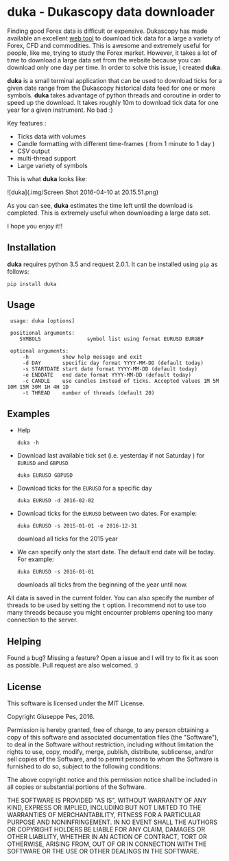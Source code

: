 # duka - Dukascopy data downloader

Finding good Forex data is difficult or expensive. Dukascopy has made available an excellent [web tool](https://www.dukascopy.com/swiss/english/marketwatch/historical/) to download tick data for a large a variety of 
Forex, CFD and commodities. This is awesome and extremely useful for people, like me, trying to study the Forex market. 
However, it takes a lot of time to download a large data set from the website because you can download only one day per time. In order to solve this issue, I created **duka**.  

**duka** is a small terminal application that can be used to download ticks for a given date range from the Dukascopy historical data feed for one or more symbols. **duka** takes advantage of python threads and coroutine in order to speed up the download. It takes roughly 10m to download tick data for  one year for a given instrument. No bad :)

Key features :
 - Ticks data with volumes
 - Candle formatting with different time-frames ( from 1 minute to 1 day )
 - CSV output
 - multi-thread support
 - Large variety of symbols

This is what **duka** looks like:

![duka](.img/Screen Shot 2016-04-10 at 20.15.51.png)

As you can see, **duka** estimates the time left until the download is completed. This is extremely useful when downloading a large data set. 


I hope you enjoy it!! 


## Installation

**duka** requires python 3.5 and request 2.0.1. It can be installed using `pip` as follows:

```
pip install duka
```

## Usage
```
 usage: duka [options]

 positional arguments:
    SYMBOLS               symbol list using format EURUSD EURGBP 

 optional arguments:
     -h           show help message and exit 
     -d DAY       specific day format YYYY-MM-DD (default today)
     -s STARTDATE start date format YYYY-MM-DD (default today)
     -e ENDDATE   end date format YYYY-MM-DD (default today)
     -c CANDLE    use candles instead of ticks. Accepted values 1M 5M 10M 15M 30M 1H 4H 1D
     -t THREAD    number of threads (default 20)
```

## Examples


- Help

   ```
   duka -h
   ```
- Download last available tick set (i.e. yesterday if not Saturday ) for `EURUSD` and `GBPUSD` 

  ```
  duka EURUSD GBPUSD 
  ```
- Download ticks for the `EURUSD` for a specific day

  ``` 
  duka EURUSD -d 2016-02-02
  ```
- Download ticks for the `EURUSD` between two dates. For example:

  ```
  duka EURUSD -s 2015-01-01 -e 2016-12-31 
  ```
  download all ticks for the 2015 year

- We can specify only the start date. The default end date will be today. For example:   
  
  ```
  duka EURUSD -s 2016-01-01
  ```
  downloads all ticks from the beginning of the year until now. 

All data is saved in the current folder. You can also specify the number of threads to be used by setting the `t` option. 
I recommend not to use too many threads because you might encounter problems opening too many connection to the server. 

## Helping 
Found a bug? Missing a feature? Open a issue and I will try to fix it as soon as possible. Pull request are also welcomed. :) 

## License

This software is licensed under the MIT License.

Copyright Giuseppe Pes, 2016.

Permission is hereby granted, free of charge, to any person obtaining a
copy of this software and associated documentation files (the
"Software"), to deal in the Software without restriction, including
without limitation the rights to use, copy, modify, merge, publish,
distribute, sublicense, and/or sell copies of the Software, and to permit
persons to whom the Software is furnished to do so, subject to the
following conditions:

The above copyright notice and this permission notice shall be included
in all copies or substantial portions of the Software.

THE SOFTWARE IS PROVIDED "AS IS", WITHOUT WARRANTY OF ANY KIND, EXPRESS
OR IMPLIED, INCLUDING BUT NOT LIMITED TO THE WARRANTIES OF
MERCHANTABILITY, FITNESS FOR A PARTICULAR PURPOSE AND NONINFRINGEMENT. IN
NO EVENT SHALL THE AUTHORS OR COPYRIGHT HOLDERS BE LIABLE FOR ANY CLAIM,
DAMAGES OR OTHER LIABILITY, WHETHER IN AN ACTION OF CONTRACT, TORT OR
OTHERWISE, ARISING FROM, OUT OF OR IN CONNECTION WITH THE SOFTWARE OR THE
USE OR OTHER DEALINGS IN THE SOFTWARE.



